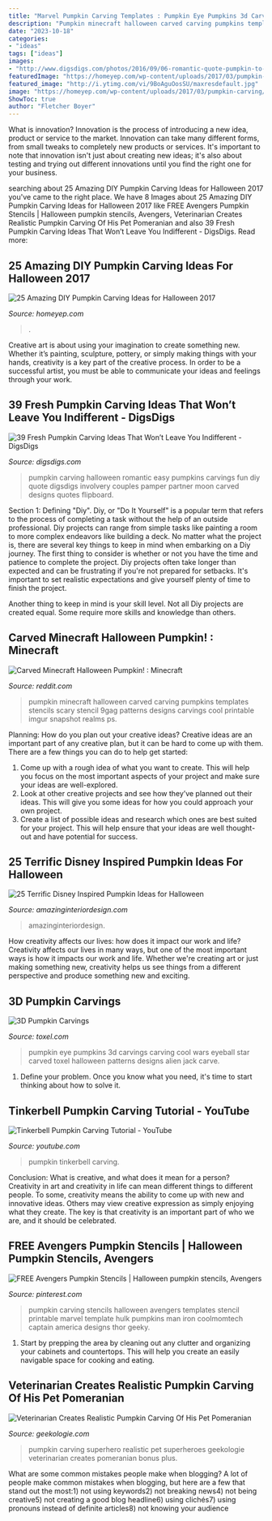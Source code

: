 ```yaml
---
title: "Marvel Pumpkin Carving Templates : Pumpkin Eye Pumpkins 3d Carvings Carving Cool Wars Eyeball Star Carved Toxel Halloween Patterns Designs Alien Jack Carve"
description: "Pumpkin minecraft halloween carved carving pumpkins templates stencils scary stencil 9gag patterns designs carvings cool printable imgur snapshot realms ps"
date: "2023-10-18"
categories:
- "ideas"
tags: ["ideas"]
images:
- "http://www.digsdigs.com/photos/2016/09/06-romantic-quote-pumpkin-to-pamper-your-partner.jpg"
featuredImage: "https://homeyep.com/wp-content/uploads/2017/03/pumpkin-carving/10-pumpkin-carving-ideas-for-halloween.jpg"
featured_image: "http://i.ytimg.com/vi/9BoAguOosSU/maxresdefault.jpg"
image: "https://homeyep.com/wp-content/uploads/2017/03/pumpkin-carving/10-pumpkin-carving-ideas-for-halloween.jpg"
ShowToc: true
author: "Fletcher Boyer"
---
```



What is innovation?
Innovation is the process of introducing a new idea, product or service to the market. Innovation can take many different forms, from small tweaks to completely new products or services. It's important to note that innovation isn't just about creating new ideas; it's also about testing and trying out different innovations until you find the right one for your business.

	

		
searching about 25 Amazing DIY Pumpkin Carving Ideas for Halloween 2017 you've came to the right place. We have 8 Images about 25 Amazing DIY Pumpkin Carving Ideas for Halloween 2017 like FREE Avengers Pumpkin Stencils | Halloween pumpkin stencils, Avengers, Veterinarian Creates Realistic Pumpkin Carving Of His Pet Pomeranian and also 39 Fresh Pumpkin Carving Ideas That Won’t Leave You Indifferent - DigsDigs. Read more:
		
    
## 25 Amazing DIY Pumpkin Carving Ideas For Halloween 2017

<img loading=lazy src="https://homeyep.com/wp-content/uploads/2017/03/pumpkin-carving/10-pumpkin-carving-ideas-for-halloween.jpg" onerror="this.onerror=null;this.src='https://tse1.mm.bing.net/th?id=OIP.5W0Nmp4oyFbZgj7sDX2vEwHaLI&amp;pid=15.1';" alt="25 Amazing DIY Pumpkin Carving Ideas for Halloween 2017">

_Source: homeyep.com_

>. 

	

Creative art is about using your imagination to create something new. Whether it’s painting, sculpture, pottery, or simply making things with your hands, creativity is a key part of the creative process. In order to be a successful artist, you must be able to communicate your ideas and feelings through your work.

    
## 39 Fresh Pumpkin Carving Ideas That Won’t Leave You Indifferent - DigsDigs

<img loading=lazy src="http://www.digsdigs.com/photos/2016/09/06-romantic-quote-pumpkin-to-pamper-your-partner.jpg" onerror="this.onerror=null;this.src='https://tse1.mm.bing.net/th?id=OIP.eKfR56gsap8DY-iQSEEbFAHaJ4&amp;pid=15.1';" alt="39 Fresh Pumpkin Carving Ideas That Won’t Leave You Indifferent - DigsDigs">

_Source: digsdigs.com_

>pumpkin carving halloween romantic easy pumpkins carvings fun diy quote digsdigs involvery couples pamper partner moon carved designs quotes flipboard. 

	

Section 1: Defining "Diy".
Diy, or "Do It Yourself" is a popular term that refers to the process of completing a task without the help of an outside professional. Diy projects can range from simple tasks like painting a room to more complex endeavors like building a deck. No matter what the project is, there are several key things to keep in mind when embarking on a Diy journey.
The first thing to consider is whether or not you have the time and patience to complete the project. Diy projects often take longer than expected and can be frustrating if you're not prepared for setbacks. It's important to set realistic expectations and give yourself plenty of time to finish the project.

Another thing to keep in mind is your skill level. Not all Diy projects are created equal. Some require more skills and knowledge than others.

    
## Carved Minecraft Halloween Pumpkin! : Minecraft

<img loading=lazy src="https://external-preview.redd.it/8svFsSF8l8X0BWHsaaLmTmo5KB2sj8bBw-3GnRdggXw.jpg?auto=webp&amp;s=13cee4f4fe204e770ea7940a9a6280ac5b33ee89" onerror="this.onerror=null;this.src='https://tse3.mm.bing.net/th?id=OIP.STk6e36x70Kjw0muU8y5hAHaJ4&amp;pid=15.1';" alt="Carved Minecraft Halloween Pumpkin! : Minecraft">

_Source: reddit.com_

>pumpkin minecraft halloween carved carving pumpkins templates stencils scary stencil 9gag patterns designs carvings cool printable imgur snapshot realms ps. 

	

Planning: How do you plan out your creative ideas?
Creative ideas are an important part of any creative plan, but it can be hard to come up with them. 
There are a few things you can do to help get started:

1. Come up with a rough idea of what you want to create. This will help you focus on the most important aspects of your project and make sure your ideas are well-explored. 
2. Look at other creative projects and see how they’ve planned out their ideas. This will give you some ideas for how you could approach your own project. 
3. Create a list of possible ideas and research which ones are best suited for your project. This will help ensure that your ideas are well thought-out and have potential for success.

    
## 25 Terrific Disney Inspired Pumpkin Ideas For Halloween

<img loading=lazy src="https://www.amazinginteriordesign.com/wp-content/uploads/2014/10/fi3.jpg" onerror="this.onerror=null;this.src='https://tse2.mm.bing.net/th?id=OIP.VMy3Bqi6jTBvAzUbRZp4_wHaF-&amp;pid=15.1';" alt="25 Terrific Disney Inspired Pumpkin Ideas for Halloween">

_Source: amazinginteriordesign.com_

>amazinginteriordesign. 

	

How creativity affects our lives: how does it impact our work and life?
Creativity affects our lives in many ways, but one of the most important ways is how it impacts our work and life. Whether we're creating art or just making something new, creativity helps us see things from a different perspective and produce something new and exciting.

    
## 3D Pumpkin Carvings

<img loading=lazy src="http://www.toxel.com/wp-content/uploads/2011/10/pumart06.jpg" onerror="this.onerror=null;this.src='https://tse3.mm.bing.net/th?id=OIP.kWEVSRJqq53hF7-oYcS2xAHaHL&amp;pid=15.1';" alt="3D Pumpkin Carvings">

_Source: toxel.com_

>pumpkin eye pumpkins 3d carvings carving cool wars eyeball star carved toxel halloween patterns designs alien jack carve. 

	

1. Define your problem. Once you know what you need, it's time to start thinking about how to solve it. 

    
## Tinkerbell Pumpkin Carving Tutorial - YouTube

<img loading=lazy src="http://i.ytimg.com/vi/9BoAguOosSU/maxresdefault.jpg" onerror="this.onerror=null;this.src='https://tse3.mm.bing.net/th?id=OIP.riQwJPhWqg7POCBnIIko8AHaEK&amp;pid=15.1';" alt="Tinkerbell Pumpkin Carving Tutorial - YouTube">

_Source: youtube.com_

>pumpkin tinkerbell carving. 

	

Conclusion: What is creative, and what does it mean for a person?
Creativity in art and creativity in life can mean different things to different people. To some, creativity means the ability to come up with new and innovative ideas. Others may view creative expression as simply enjoying what they create. The key is that creativity is an important part of who we are, and it should be celebrated.

    
## FREE Avengers Pumpkin Stencils | Halloween Pumpkin Stencils, Avengers

<img loading=lazy src="https://i.pinimg.com/736x/ed/35/21/ed35213416c9c361a2b989025f522e65.jpg" onerror="this.onerror=null;this.src='https://tse1.mm.bing.net/th?id=OIP.bQGS3MnW347Lqx36gFDd_QHaLX&amp;pid=15.1';" alt="FREE Avengers Pumpkin Stencils | Halloween pumpkin stencils, Avengers">

_Source: pinterest.com_

>pumpkin carving stencils halloween avengers templates stencil printable marvel template hulk pumpkins man iron coolmomtech captain america designs thor geeky. 

	

1. Start by prepping the area by cleaning out any clutter and organizing your cabinets and countertops. This will help you create an easily navigable space for cooking and eating.

    
## Veterinarian Creates Realistic Pumpkin Carving Of His Pet Pomeranian

<img loading=lazy src="https://geekologie.com/2017/10/20/superhero-pumpkin-carving-5.jpg" onerror="this.onerror=null;this.src='https://tse2.mm.bing.net/th?id=OIP.NelrMHmPz1vMS63GfLNlVwHaGK&amp;pid=15.1';" alt="Veterinarian Creates Realistic Pumpkin Carving Of His Pet Pomeranian">

_Source: geekologie.com_

>pumpkin carving superhero realistic pet superheroes geekologie veterinarian creates pomeranian bonus plus. 

	

What are some common mistakes people make when blogging?
A lot of people make common mistakes when blogging, but here are a few that stand out the most:1) not using keywords2) not breaking news4) not being creative5) not creating a good blog headline6) using clichés7) using pronouns instead of definite articles8) not knowing your audience

